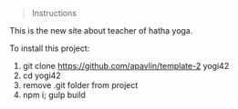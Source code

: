 > Instructions

This is the new site about teacher of hatha yoga. 

To install this project:

1. git clone https://github.com/apavlin/template-2 yogi42
2. cd yogi42
3. remove .git folder from project
4. npm i; gulp build